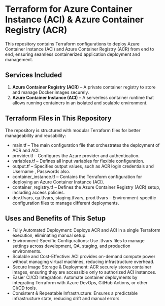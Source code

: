 # Terraform for Azure Container Instance (ACI) & Azure Container Registry (ACR)
This repository contains Terraform configurations to deploy Azure Container Instance (ACI) and Azure Container Registry (ACR) from end to end, ensuring seamless containerized application deployment and management.

## Services Included
1. **Azure Container Registry (ACR)** – A private container registry to store and manage Docker images securely.
2. **Azure Container Instance (ACI)** – A serverless container runtime that allows running containers in an isolated and scalable environment.

## Terraform Files in This Repository
The repository is structured with modular Terraform files for better manageability and reusability:

- main.tf – The main configuration file that orchestrates the deployment of ACR and ACI.
- provider.tf – Configures the Azure provider and authentication.
- variables.tf – Defines all input variables for flexible configuration.
- output.tf – Specifies output values, such as ACR login credentials and Username , Passwords also.
- container_instance.tf – Contains the Terraform configuration for deploying an Azure Container Instance (ACI).
- container_registry.tf – Defines the Azure Container Registry (ACR) setup, including access policies.
- dev.tfvars, qa.tfvars, staging.tfvars, prod.tfvars – Environment-specific configuration files to manage different deployments.

## Uses and Benefits of This Setup
- Fully Automated Deployment: Deploys ACR and ACI in a single Terraform execution, eliminating manual setup.
- Environment-Specific Configurations: Use .tfvars files to manage settings across development, QA, staging, and production environments.
- Scalable and Cost-Effective: ACI provides on-demand compute power without managing virtual machines, reducing infrastructure overhead.
- Secure Image Storage & Deployment: ACR securely stores container images, ensuring they are accessible only to authorized ACI instances.
- Easier CI/CD Integration: Automate container deployments by integrating Terraform with Azure DevOps, GitHub Actions, or other CI/CD tools.
- Consistent & Repeatable Infrastructure: Ensures a predictable infrastructure state, reducing drift and manual errors.
